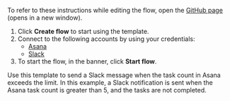 To refer to these instructions while editing the flow, open the [GitHub page](https://github.com/ot4i/app-connect-templates/tree/main/resources/markdown/Send%20a%20Slack%20message%20when%20the%20task%20count%20in%20Asana%20exceeds%20the%20limit_instructions.md) (opens in a new window).

1. Click **Create flow** to start using the template.
2. Connect to the following accounts by using your credentials:
   - [Asana](https://www.ibm.com/docs/en/app-connect/containers_cd?topic=apps-asana)
   - [Slack](https://ibm.biz/acslack)
3. To start the flow, in the banner, click **Start flow**.


Use this template to send a Slack message when the task count in Asana exceeds the limit. In this example, a Slack notification is sent when the Asana task count is greater than 5, and the tasks are not completed.






